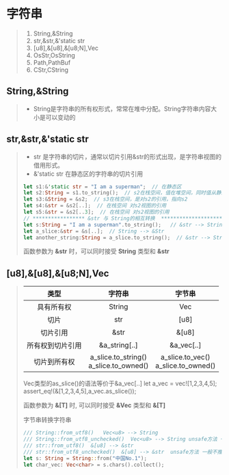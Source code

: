 # 字符串
> 1. String,&String
> 2. str,&str,&'static str
> 3. [u8],&[u8],&[u8;N],Vec<u8>
> 4. OsStr,OsString
> 5. Path,PathBuf
> 6. CStr,CString

## String,&String
> * String是字符串的所有权形式，常常在堆中分配。String字符串内容大小是可以变动的
## str,&str,&'static str
> * str 是字符串的切片，通常以切片引用&str的形式出现，是字符串视图的借用形式。
> * &'static str 在静态区的字符串的切片引用
>```Rust
>let s1:&'static str = "I am a superman";  // 在静态区
>let s2:String = s1.to_string();  // s2在栈空间，值在堆空间，同时值从静态区拷贝到了堆空间
>let s3:&String = &s2;  // s3在栈空间，是对s2的引用，指向s2
>let s4:&str = &s2[..];  // 在栈空间 对s2视图的引用
>let s5:&str = &s2[..3];  // 在栈空间 对s2视图的引用
>// ***************** &str 与 String的相互转换  *************************
>let s:String = "I am a superman".to_string();   // &str --> String
>let a_slice:&str = &s[..];  // String --> &Str
>let another_string:String = a_slice.to_string();  // &str --> String
>```
>
> 函数参数为 **&str** 时，可以同时接受 **String** 类型和 **&str**
> 
## [u8],&[u8],&[u8;N],Vec<u8>
> | 类型 | 字符串 | 字节串 | 
> | :--:|:--:|:--:| 
> |具有所有权|String|Vec<u8>| 
> |切片|str|[u8]| 
> |切片引用|&str|&[u8]| 
> |所有权到切片引用|&a_string[..]|&a_vec[..]| 
> |切片到所有权|a_slice.to_string()<br>a_slice.to_owned()|a_slice.to_vec()<br>a_slice.to_owned()|
>
> Vec类型的as_slice()的语法等价于&a_vec[..]
> let a_vec = vec![1,2,3,4,5];
> assert_eq!(&[1,2,3,4,5],a_vec.as_slice());
>
> 函数参数为 **&[T]** 时, 可以同时接受 **&Vec<T>** 类型和 **&[T]**
>
> 字节串转换字符串
> ```Rust
> /// String::from_utf8()   Vec<u8> --> String
> /// String::from_utf8_unchecked()  Vec<u8> --> String unsafe方法 一般不推荐用
> /// str::from_utf8()  &[u8] --> &str
> /// str::from_utf8_unchecked()  &[u8] --> &str  unsafe方法 一般不推荐用
> let s: String = String::from("中国No.1");
> let char_vec: Vec<char> = s.chars().collect();
> ```
